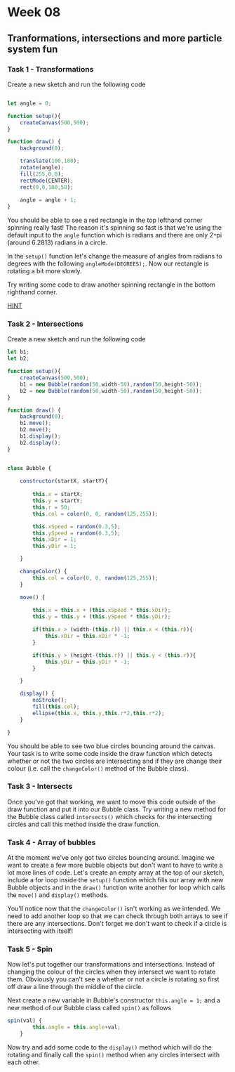 # Week 08

## Tranformations, intersections and more particle system fun

### Task 1 - Transformations

Create a new sketch and run the following code

```javascript

let angle = 0;

function setup(){
	createCanvas(500,500);
}

function draw() {
	background(0);

	translate(100,100);
	rotate(angle);
	fill(255,0,0);
	rectMode(CENTER);
	rect(0,0,100,50);
	
	angle = angle + 1;
}
```

You should be able to see a red rectangle in the top lefthand corner spinning really fast!  The reason it's spinning so fast is that we're using the default input to the ```angle``` function which is radians and there are only 2`*`pi (around 6.2813) radians in a circle.

In the ```setup()``` function let's change the measure of angles from radians to degrees with the following ```angleMode(DEGREES);```.  Now our rectangle is rotating a bit more slowly.

Try writing some code to draw another spinning rectangle in the bottom righthand corner. 

[HINT](https://p5js.org/reference/#/p5/push)

### Task 2 - Intersections

Create a new sketch and run the following code

```javascript
let b1;
let b2;

function setup(){
	createCanvas(500,500);
	b1 = new Bubble(random(50,width-50),random(50,height-50));
	b2 = new Bubble(random(50,width-50),random(50,height-50));
}

function draw() {
	background(0);
	b1.move();
	b2.move();
	b1.display();
	b2.display();
}


class Bubble {
	
	constructor(startX, startY){
		
		this.x = startX;
		this.y = startY;
		this.r = 50;
		this.col = color(0, 0, random(125,255));

		this.xSpeed = random(0.3,5);
		this.ySpeed = random(0.3,5);
		this.xDir = 1;
		this.yDir = 1;

	}

	changeColor() {
		this.col = color(0, 0, random(125,255));
	}

	move() {
		
		this.x = this.x + (this.xSpeed * this.xDir);
		this.y = this.y + (this.ySpeed * this.yDir);

		if(this.x > (width-(this.r)) || this.x < (this.r)){
			this.xDir = this.xDir * -1;
		}

		if(this.y > (height-(this.r)) || this.y < (this.r)){
			this.yDir = this.yDir * -1;
		}

	}

	display() {
		noStroke();
		fill(this.col);
		ellipse(this.x, this.y,this.r*2,this.r*2);
	}

}
```

You should be able to see two blue circles bouncing around the canvas.  Your task is to write some code inside the draw function which detects whether or not the two circles are intersecting and if they are change their colour (i.e. call the ```changeColor()``` method of the Bubble class). 

### Task 3 - Intersects

Once you've got that working, we want to move this code outside of the draw function and put it into our Bubble class. Try writing a new method for the Bubble class called ```intersects()``` which checks for the intersecting circles and call this method inside the draw function.

### Task 4 - Array of bubbles

At the moment we've only got two circles bouncing around.  Imagine we want to create a few more bubble objects but don't want to have to write a lot more lines of code.  Let's create an empty array at the top of our sketch, include a for loop inside the ```setup()``` function which fills our array with new Bubble objects and in the ```draw()``` function write another for loop which calls the ```move()``` and ```display()``` methods.  

You'll notice now that the ```changeColor()``` isn't working as we intended.  We need to add another loop so that we can check through both arrays to see if there are any intersections.  Don't forget we don't want to check if a circle is intersecting with itself!

### Task 5 - Spin

Now let's put together our transformations and intersections.  Instead of changing the colour of the circles when they intersect we want to rotate them.  Obviously you can't see a whether or not a circle is rotating so first off draw a line through the middle of the circle.

Next create a new variable in Bubble's constructor ```this.angle = 1;``` and a new method of our Bubble class called ```spin()``` as follows

```javascript
spin(val) {
		this.angle = this.angle+val;
	}
```

Now try and add some code to the ```display()``` method which will do the rotating and finally call the ```spin()``` method when any circles intersect with each other.
